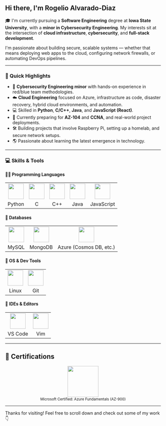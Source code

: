 ## Hi there, I'm Rogelio Alvarado-Diaz

🎓 I'm currently pursuing a **Software Engineering** degree at **Iowa State University**, with a **minor in Cybersecurity Engineering**. My interests sit at the intersection of **cloud infrastructure**, **cybersecurity**, and **full-stack development**.

I'm passionate about building secure, scalable systems — whether that means deploying web apps to the cloud, configuring network firewalls, or automating DevOps pipelines.

--------------------------------------------------------------------------------

### 🌟 Quick Highlights

- 🔐 **Cybersecurity Engineering minor** with hands-on experience in red/blue team methodologies.
- ☁️ **Cloud Engineering** focused on Azure, infrastructure as code, disaster recovery, hybrid cloud environments, and automation.
- 💻 Skilled in **Python**, **C/C++**, **Java**, and **JavaScript (React)**.
- 🧪 Currently preparing for **AZ-104** and **CCNA**, and real-world project deployments.
- 🛠️ Building projects that involve Raspberry Pi, setting up a homelab, and secure network setups.
- 🌎 Passionate about learning the latest emergence in technology.

--------------------------------------------------------------------------------

### 💻 Skills & Tools

#### 👨‍💻 Programming Languages

<table>
  <tr align="center">
    <td><img src="https://cdn.jsdelivr.net/gh/devicons/devicon/icons/python/python-original.svg" width="50"/></td>
    <td><img src="https://cdn.jsdelivr.net/gh/devicons/devicon/icons/c/c-original.svg" width="50"/></td>
    <td><img src="https://cdn.jsdelivr.net/gh/devicons/devicon/icons/cplusplus/cplusplus-original.svg" width="50"/></td>
    <td><img src="https://cdn.jsdelivr.net/gh/devicons/devicon/icons/java/java-original.svg" width="50"/></td>
    <td><img src="https://cdn.jsdelivr.net/gh/devicons/devicon/icons/javascript/javascript-original.svg" width="50"/></td>
  </tr>
  <tr align="center">
    <td>Python</td>
    <td>C</td>
    <td>C++</td>
    <td>Java</td>
    <td>JavaScript</td>
  </tr>
</table>

#### 🧠 Databases

<table>
  <tr align="center">
    <td><img src="https://cdn.jsdelivr.net/gh/devicons/devicon/icons/mysql/mysql-original.svg" width="50"/></td>
    <td><img src="https://cdn.jsdelivr.net/gh/devicons/devicon/icons/mongodb/mongodb-original.svg" width="50"/></td>
    <td><img src="https://cdn.jsdelivr.net/gh/devicons/devicon/icons/azure/azure-original.svg" width="50"/></td>
  </tr>
  <tr align="center">
    <td>MySQL</td>
    <td>MongoDB</td>
    <td>Azure (Cosmos DB, etc.)</td>
  </tr>
</table>

#### 🐧 OS & Dev Tools

<table>
  <tr align="center">
    <td><img src="https://cdn.jsdelivr.net/gh/devicons/devicon/icons/linux/linux-original.svg" width="50"/></td>
    <td><img src="https://cdn.jsdelivr.net/gh/devicons/devicon/icons/git/git-original.svg" width="50"/></td>
  </tr>
  <tr align="center">
    <td>Linux</td>
    <td>Git</td>
  </tr>
</table>

#### 🧰 IDEs & Editors

<table>
  <tr align="center">
    <td><img src="https://cdn.jsdelivr.net/gh/devicons/devicon/icons/vscode/vscode-original.svg" width="50"/></td>
    <td><img src="https://cdn.jsdelivr.net/gh/devicons/devicon/icons/vim/vim-original.svg" width="50"/></td>
  </tr>
  <tr align="center">
    <td>VS Code</td>
    <td>Vim</td>
  </tr>
</table>

--------------------------------------------------------------------------------

## 📜 Certifications

<p align="center">
  <img src="https://learn.microsoft.com/en-us/media/learn/certification/badges/microsoft-certified-fundamentals-badge.svg" width="100"/><br>
  <sub>Microsoft Certified: Azure Fundamentals (AZ-900)</sub>
</p>

--------------------------------------------------------------------------------

Thanks for visiting! Feel free to scroll down and check out some of my work 👇

<!--
**RogelioAlvarad6/RogelioAlvarad6** is a ✨ _special_ ✨ repository because its `README.md` (this file) appears on your GitHub profile.

Here are some ideas to get you started:

- 🔭 I’m currently working on ...
- 🌱 I’m currently learning ...
- 👯 I’m looking to collaborate on ...
- 🤔 I’m looking for help with ...
- 💬 Ask me about ...
- 📫 How to reach me: ...
- 😄 Pronouns: ...
- ⚡ Fun fact: ...
-->
